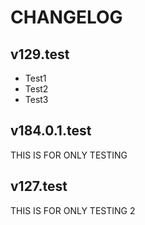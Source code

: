 # CHANGELOG

## v129.test
- Test1
- Test2
- Test3

## v184.0.1.test
THIS IS FOR ONLY TESTING

## v127.test
THIS IS FOR ONLY TESTING 2